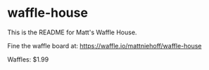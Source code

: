 # waffle-house
This is the README for Matt's Waffle House.

Fine the waffle board at:
https://waffle.io/mattniehoff/waffle-house

Waffles: $1.99
